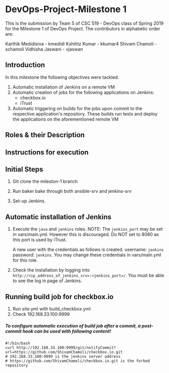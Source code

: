 # DevOps-Project-Milestone 1
This is the submission by Team 5 of CSC 519 - DevOps class of Spring 2019 for the Milestone 1 of DevOps Project. The contributors in alphabetic order are:

Karthik Medidisiva  -   kmedidi
Kshittiz Kumar      -   kkumar4
Shivam Chamoli      -   schamoli
Vidhisha Jaswani    -   vjaswan

## Introduction
In this milestone the following objectives were tackled.

1. Automatic installation of Jenkins on a remote VM
2. Automatic creation of jobs for the following applications on Jenkins:
    - checkbox.io
    - iTrust
3. Automatic triggering on builds for the jobs upon commit to the respective application's repository. These builds run tests and deploy the applications on the aforementioned remote VM

## Roles & their Description



## Instructions for execution

## Initial Steps
1. Git clone the mileston-1 branch

2. Run baker bake through both ansible-srv and jenkins-srv

3. Set-up Jenkins. 

## Automatic installation of Jenkins

1. Execute the ```java``` and ```jenkins``` roles. 
   NOTE:
   The ```jenkins_port``` may be set in vars/main.yml. However this is discouraged. Do NOT set to 8080 as this port is used by  iTrust. 
   
   A new user with the credentials as follows is created. username: ```jenkins``` password: ```jenkins```. You may change these credentials in vars/main.yml for this role.

2. Check the installation by logging into ```http://<ip_address_of_jenkins_srv>:<jenkins_port>/```. You must be able to see the log in page of Jenkins. 

## Running build job for checkbox.io

1. Run site.yml with build_checkbox.yml
2. Check 192.168.33.100:9999

##### To configure automatic execution of build job after a commit, a post-commit hook can be used with following content!
```
#!/bin/bash
curl http://192.168.33.100:9999/git/notifyCommit?url=https://github.com/ShivamChamoli/checkbox.io.git
# 192.168.33.100:9999 is the jenkins server address
# https://github.com/ShivamChamoli/checkbox.io.git is the forked repository
```

